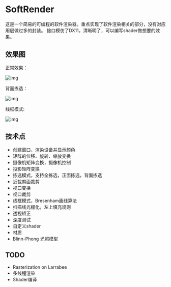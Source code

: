 # SoftRender
这是一个简易的可编程的软件渲染器。重点实现了软件渲染相关的部分，没有对应用层做过多的封装。
接口模仿了DX11，清晰明了，可以编写shader做想要的效果。

## 效果图
正常效果：

![img](https://i.loli.net/2018/05/31/5b0f65b77bfd8.bmp)

背面拣选：

![img](https://i.loli.net/2018/05/31/5b0f65b7af5f1.bmp)

线框模式:

![img](https://i.loli.net/2018/05/31/5b0f65b784b81.bmp)

## 技术点
- 创建窗口，渲染设备并显示颜色
- 矩阵的位移、旋转、缩放变换
- 摄像机矩阵变换，摄像机控制
- 投影矩阵变换
- 拣选模式，支持全拣选，正面拣选，背面拣选
- 近裁剪面裁剪
- 视口变换
- 视口裁剪
- 线框模式，Bresenham画线算法
- 扫描线光栅化，左上填充规则
- 透视矫正
- 深度测试
- 自定义shader
- 材质
- Blinn-Phong 光照模型

## TODO
- Rasterization on Larrabee
- 多线程渲染
- Shader编译
